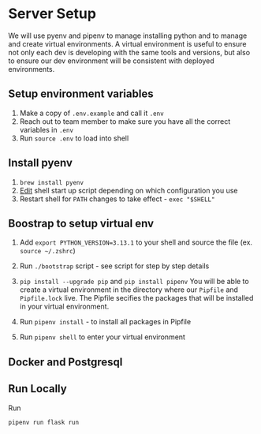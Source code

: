 # Server Setup
We will use pyenv and pipenv to manage installing python and to manage and create virtual environments. A virtual environment is useful to ensure not only each dev is developing with the same tools and versions, but also to ensure our dev environment will be consistent with deployed environments.

## Setup environment variables
1. Make a copy of `.env.example` and call it `.env`
2. Reach out to team member to make sure you have all the correct variables in `.env`
3. Run `source .env` to load into shell

## Install pyenv
1. `brew install pyenv`
2. [Edit](https://github.com/pyenv/pyenv?tab=readme-ov-file#b-set-up-your-shell-environment-for-pyenv) shell start up script depending on which configuration you use
3. Restart shell for `PATH` changes to take effect - `exec "$SHELL"`

## Boostrap to setup virtual env
1. Add `export PYTHON_VERSION=3.13.1` to your shell and source the file (ex. `source ~/.zshrc`)
2. Run `./bootstrap` script - see script for step by step details

1. `pip install --upgrade pip` and `pip install pipenv`
You will be able to create a virtual environment in the directory where our `Pipfile` and `Pipfile.lock` live. The Pipfile secifies the packages that will be installed in your virtual environment.
2. Run `pipenv install` - to install all packages in Pipfile
3. Run `pipenv shell` to enter your virtual environment

## Docker and Postgresql


## Run Locally
Run

```bash
pipenv run flask run
```
